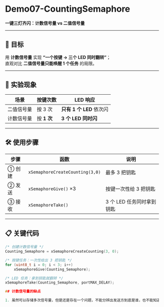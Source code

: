 # Demo07-CountingSemaphore  
**一键三灯齐闪：计数信号量 vs 二值信号量**

---

## 📌 目标
用 **计数信号量** 实现 **“一个按键 → 三个 LED 同时翻转”**；  
直观对比 **二值信号量只能唤醒 1 个任务** 的局限。

---

## 🧪 实验现象
| 场景 | 按键次数 | LED 响应 |
|---|---|---|
| 二值信号量 | 按 3 次 | **只有 1 个 LED** 依次闪 |
| 计数信号量 | 按 **1 次** | **3 个 LED 同时闪** |

---

## 🛠️ 使用步骤

| 步骤 | 函数 | 说明 |
|---|---|---|
| ① 创建 | `xSemaphoreCreateCounting(3,0)` | 最多 3 把钥匙 |
| ② 发送 | `xSemaphoreGive()` ×3 | 按键一次性给 3 把钥匙 |
| ③ 接收 | `xSemaphoreTake()` | 3 个 LED 任务同时拿到钥匙 |

---

## 📋 关键代码

```c
/* 创建计数信号量 */
Counting_Semaphore = xSemaphoreCreateCounting(3, 0);

/* 按键任务：一次性给出 3 把钥匙 */
for (uint8_t i = 0; i < 3; i++)
    xSemaphoreGive(Counting_Semaphore);

/* LED 任务：拿到钥匙就翻转 */
xSemaphoreTake(Counting_Semaphore, portMAX_DELAY);

## 计数信号量的缺点

1. 虽然可以存储多次信号量，但是还是存在一个问题，不能分辨出发送方到底是谁，也不能知道发送的消息有什么意义
